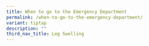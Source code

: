 ```yaml
---
title: When to go to the Emergency Department
permalink: /when-to-go-to-the-emergency-department/
variant: tiptap
description: ""
third_nav_title: Leg Swelling
---
```

